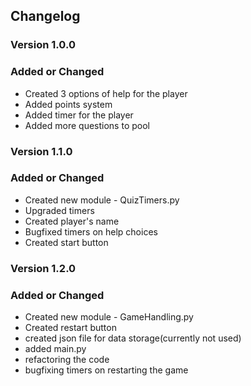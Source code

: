 ## **Changelog**
### **Version 1.0.0**
### **Added or Changed**
* Created 3 options of help for the player
* Added points system 
* Added timer for the player
* Added more questions to pool


### **Version 1.1.0**
### **Added or Changed**
* Created new module - QuizTimers.py
* Upgraded timers
* Created player's name
* Bugfixed timers on help choices
* Created start button

### **Version 1.2.0**
### **Added or Changed**
* Created new module - GameHandling.py
* Created restart button
* created json file for data storage(currently not used)
* added main.py
* refactoring the code
* bugfixing timers on restarting the game

